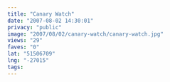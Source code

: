 ```yaml
---
title: "Canary Watch"
date: "2007-08-02 14:30:01"
privacy: "public"
image: "2007/08/02/canary-watch/canary-watch.jpg"
views: "29"
faves: "0"
lat: "51506709"
lng: "-27015"
tags:
---
```

<a href="/photos/2008/02/26/photography-is-becoming-a-crime"></a>
